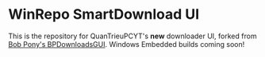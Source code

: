 # WinRepo SmartDownload UI
This is the repository for QuanTrieuPCYT's <b>new</b> downloader UI, forked from [Bob Pony's BPDownloadsGUI](https://github.com/TheBobPony/BPDownloadsGUI).
Windows Embedded builds coming soon!
